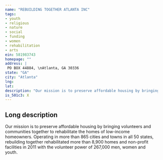 ```yaml
---
name: "REBUILDING TOGETHER ATLANTA INC"
tags:
- youth
- religious
- nature
- social
- funding
- women
- rehabilitation
- arts
ein: 581983743
homepage: ""
address: |
 PO BOX 44884, \nAtlanta, GA 30336
state: "GA"
city: "Atlanta"
lng: 
lat: 
description: "Our mission is to preserve affordable housing by bringing volunteers and communities together to rehabilitate the homes of low-income homeowners. "
is_501c3: X
---
```


## Long description

Our mission is to preserve affordable housing by bringing volunteers and communities together to rehabilitate the homes of low-income homeowners. Operating in more than 865 cities and towns in all 50 states, rebuilding together rehabilitated more than 8,900 homes and non-profit facilities in 2011 with the volunteer power of 267,000 men, women and youth. 
